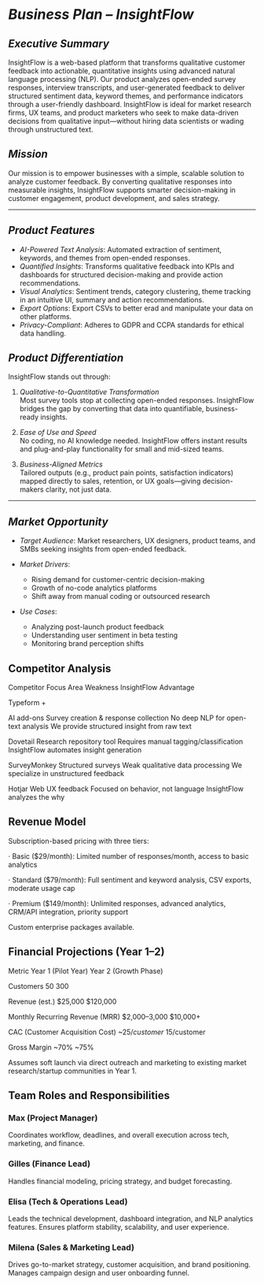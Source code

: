 # *Business Plan – InsightFlow*

## *Executive Summary*

InsightFlow is a web-based platform that transforms qualitative customer feedback into actionable, quantitative insights using advanced natural language processing (NLP). Our product analyzes open-ended survey responses, interview transcripts, and user-generated feedback to deliver structured sentiment data, keyword themes, and performance indicators through a user-friendly dashboard. InsightFlow is ideal for market research firms, UX teams, and product marketers who seek to make data-driven decisions from qualitative input—without hiring data scientists or wading through unstructured text.

## *Mission*

Our mission is to empower businesses with a simple, scalable solution to analyze customer feedback. By converting qualitative responses into measurable insights, InsightFlow supports smarter decision-making in customer engagement, product development, and sales strategy.

---

## *Product Features*

- *AI-Powered Text Analysis*: Automated extraction of sentiment, keywords, and themes from open-ended responses.
- *Quantified Insights*: Transforms qualitative feedback into KPIs and dashboards for structured decision-making and provide action recommendations.
- *Visual Analytics*: Sentiment trends, category clustering, theme tracking in an intuitive UI, summary and action recommendations.
- *Export Options*: Export CSVs to better erad and manipulate your data on other platforms.
- *Privacy-Compliant*: Adheres to GDPR and CCPA standards for ethical data handling.

## *Product Differentiation*

InsightFlow stands out through:

1. *Qualitative-to-Quantitative Transformation*  
   Most survey tools stop at collecting open-ended responses. InsightFlow bridges the gap by converting that data into quantifiable, business-ready insights.

2. *Ease of Use and Speed*  
   No coding, no AI knowledge needed. InsightFlow offers instant results and plug-and-play functionality for small and mid-sized teams.

3. *Business-Aligned Metrics*  
   Tailored outputs (e.g., product pain points, satisfaction indicators) mapped directly to sales, retention, or UX goals—giving decision-makers clarity, not just data.

---
## *Market Opportunity*

- *Target Audience*: Market researchers, UX designers, product teams, and SMBs seeking insights from open-ended feedback.
- *Market Drivers*:
  - Rising demand for customer-centric decision-making  
  - Growth of no-code analytics platforms  
  - Shift away from manual coding or outsourced research
  

- *Use Cases*:
  - Analyzing post-launch product feedback  
  - Understanding user sentiment in beta testing  
  - Monitoring brand perception shifts

## Competitor Analysis

Competitor Focus Area Weakness InsightFlow Advantage

Typeform +

AI add-ons Survey creation & response collection No deep NLP for open-text analysis We provide structured insight from raw text

Dovetail Research repository tool Requires manual tagging/classification InsightFlow automates insight generation

SurveyMonkey Structured surveys Weak qualitative data processing We specialize in unstructured feedback

Hotjar Web UX feedback Focused on behavior, not language InsightFlow analyzes the why


## Revenue Model

Subscription-based pricing with three tiers:

· Basic ($29/month): Limited number of responses/month, access to basic analytics

· Standard ($79/month): Full sentiment and keyword analysis, CSV exports, moderate usage cap

· Premium ($149/month): Unlimited responses, advanced analytics, CRM/API integration, priority support

Custom enterprise packages available.


## Financial Projections (Year 1–2)

Metric      Year 1 (Pilot Year)     Year 2 (Growth Phase)

Customers            50                      300

Revenue (est.)    $25,000                  $120,000

Monthly Recurring 
Revenue (MRR)     $2,000–3,000             $10,000+

CAC (Customer 
Acquisition Cost) ~$25/customer          ~$15/customer

Gross Margin           ~70%                   ~75%

Assumes soft launch via direct outreach and marketing to existing market research/startup communities in Year 1.



## Team Roles and Responsibilities

### Max (Project Manager) 
Coordinates workflow, deadlines, and overall execution across tech, marketing, and finance.

### Gilles (Finance Lead) 
Handles financial modeling, pricing strategy, and budget forecasting.

### Elisa (Tech & Operations Lead) 
Leads the technical development, dashboard integration, and NLP analytics features. Ensures platform stability, scalability, and user experience.

### Milena (Sales & Marketing Lead) 
Drives go-to-market strategy, customer acquisition, and brand positioning. Manages campaign design and user onboarding funnel.